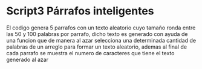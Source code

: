 # Script3 Párrafos inteligentes
El codigo genera 5 parrafos con un texto aleatorio
cuyo tamaño ronda entre las 50 y 100 palabras por 
parrafo, dicho texto es generado con ayuda de una funcion
que de manera al azar selecciona una determinada cantidad
de palabras de un arreglo para formar un texto aleatorio,
ademas al final de cada parrafo se muestra el numero de 
caracteres que tiene el texto generado al azar
